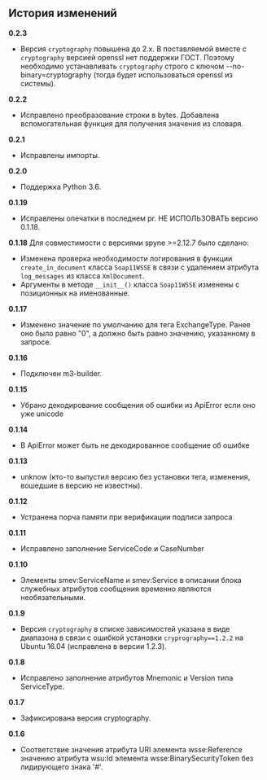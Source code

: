 ## История изменений

**0.2.3**
- Версия ``cryptography`` повышена до 2.x.
  В поставляемой вместе с ``cryptography`` версией openssl нет поддержки ГОСТ.
  Поэтому необходимо устанавливать ``cryptography`` строго с ключом
  --no-binary=cryptography (тогда будет использоваться openssl из системы).

**0.2.2**
- Исправлено преобразование строки в bytes. Добавлена вспомогательная функция 
  для получения значения из словаря.

**0.2.1**
- Исправлены импорты.

**0.2.0**
- Поддержка Python 3.6.

**0.1.19**
- Исправлены опечатки в последнем pr. НЕ ИСПОЛЬЗОВАТЬ версию 0.1.18.

**0.1.18**
  Для совместимости с версиями spyne >=2.12.7 было сделано:
- Изменена проверка необходимости логирования в функции `create_in_document` 
  класса `Soap11WSSE` в связи с удалением атрибута `log_messages` 
  из класса `XmlDocument`.
- Аргументы в методе `__init__()` класса `Soap11WSSE` изменены с позиционных на 
  именованные.

**0.1.17**
- Изменено значение по умолчанию для тега ExchangeType. Ранее оно было равно
  "0", а должно быть равно значению, указанному в запросе.

**0.1.16**
- Подключен m3-builder.

**0.1.15**
- Убрано декодирование сообщения об ошибки из ApiError если оно уже unicode

**0.1.14**
- В ApiError может быть не декодированное сообщение об ошибке

**0.1.13**
- unknow (кто-то выпустил версию без установки тега, изменения, вошедшие в
  версию не известны).

**0.1.12**
- Устранена порча памяти при верификации подписи запроса

**0.1.11**
- Исправлено заполнение ServiceCode и CaseNumber

**0.1.10**
- Элементы smev:ServiceName и smev:Service в описании блока служебных атрибутов
  сообщения временно являются необязательными.

**0.1.9**
- Версия ``cryptography`` в списке зависимостей указана в виде диапазона в
  связи с ошибкой установки ``cryprography==1.2.2`` на Ubuntu 16.04 (исправлена
  в версии 1.2.3).

**0.1.8**
- Исправлено заполнение атрибутов Mnemonic и Version типа ServiceType.

**0.1.7**
- Зафиксирована версия cryptography.

**0.1.6**
- Соответствие значения атрибута URI элемента wsse:Reference значению атрибута
  wsu:Id элемента wsse:BinarySecurityToken без лидирующего знака '#'.
